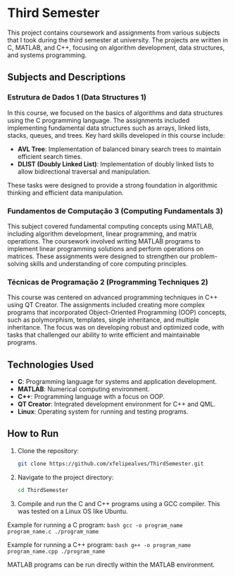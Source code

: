 # Third Semester

This project contains coursework and assignments from various subjects that I took during the third semester at university. The projects are written in C, MATLAB, and C++, focusing on algorithm development, data structures, and systems programming.

## Subjects and Descriptions

### Estrutura de Dados 1 (Data Structures 1)

In this course, we focused on the basics of algorithms and data structures using the C programming language. The assignments included implementing fundamental data structures such as arrays, linked lists, stacks, queues, and trees. Key hard skills developed in this course include:

- **AVL Tree**: Implementation of balanced binary search trees to maintain efficient search times.
- **DLIST (Doubly Linked List)**: Implementation of doubly linked lists to allow bidirectional traversal and manipulation.

These tasks were designed to provide a strong foundation in algorithmic thinking and efficient data manipulation.

### Fundamentos de Computação 3 (Computing Fundamentals 3)

This subject covered fundamental computing concepts using MATLAB, including algorithm development, linear programming, and matrix operations. The coursework involved writing MATLAB programs to implement linear programming solutions and perform operations on matrices. These assignments were designed to strengthen our problem-solving skills and understanding of core computing principles.

### Técnicas de Programação 2 (Programming Techniques 2)

This course was centered on advanced programming techniques in C++ using QT Creator. The assignments included creating more complex programs that incorporated Object-Oriented Programming (OOP) concepts, such as polymorphism, templates, single inheritance, and multiple inheritance. The focus was on developing robust and optimized code, with tasks that challenged our ability to write efficient and maintainable programs.

## Technologies Used

- **C**: Programming language for systems and application development.
- **MATLAB**: Numerical computing environment.
- **C++**: Programming language with a focus on OOP.
- **QT Creator**: Integrated development environment for C++ and QML.
- **Linux**: Operating system for running and testing programs.

## How to Run

1. Clone the repository:
    ```bash
    git clone https://github.com/xfelipealves/ThirdSemester.git
    ```
2. Navigate to the project directory:
    ```bash
    cd ThirdSemester
    ```
3. Compile and run the C and C++ programs using a GCC compiler. This was tested on a Linux OS like Ubuntu.

Example for running a C program:
    ```bash
    gcc -o program_name program_name.c
    ./program_name
    ```

Example for running a C++ program:
    ```bash
    g++ -o program_name program_name.cpp
    ./program_name
    ```

MATLAB programs can be run directly within the MATLAB environment.
